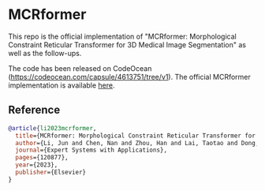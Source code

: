 # MCRformer

This repo is the official implementation of "MCRformer: Morphological Constraint Reticular Transformer for 3D Medical Image Segmentation" as well as the follow-ups.

The code has been released on CodeOcean (https://codeocean.com/capsule/4613751/tree/v1).
The official MCRformer implementation is available [here](https://codeocean.com/capsule/4613751/tree/v1).

## Reference

```bibtex
@article{li2023mcrformer,
  title={MCRformer: Morphological Constraint Reticular Transformer for 3D Medical Image Segmentation},
  author={Li, Jun and Chen, Nan and Zhou, Han and Lai, Taotao and Dong, Heng and Feng, Chunhui and Chen, Riqing and Yang, Changcai and Cai, Fanggang and Wei, Lifang},
  journal={Expert Systems with Applications},
  pages={120877},
  year={2023},
  publisher={Elsevier}
}
```
